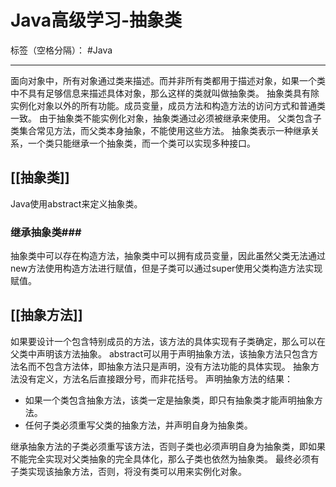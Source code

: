 ﻿# Java高级学习-抽象类

标签（空格分隔）： #Java 

---

面向对象中，所有对象通过类来描述。而并非所有类都用于描述对象，如果一个类中不具有足够信息来描述具体对象，那么这样的类就叫做抽象类。
抽象类具有除实例化对象以外的所有功能。成员变量，成员方法和构造方法的访问方式和普通类一致。
由于抽象类不能实例化对象，抽象类通过必须被继承来使用。
父类包含子类集合常见方法，而父类本身抽象，不能使用这些方法。
抽象类表示一种继承关系，一个类只能继承一个抽象类，而一个类可以实现多种接口。

## [[抽象类]] ##
Java使用abstract来定义抽象类。
### 继承抽象类###
抽象类中可以存在构造方法，抽象类中可以拥有成员变量，因此虽然父类无法通过new方法使用构造方法进行赋值，但是子类可以通过super使用父类构造方法实现赋值。
## [[抽象方法]] ##
如果要设计一个包含特别成员的方法，该方法的具体实现有子类确定，那么可以在父类中声明该方法抽象。
abstract可以用于声明抽象方法，该抽象方法只包含方法名而不包含方法体，即抽象方法只是声明，没有方法功能的具体实现。
抽象方法没有定义，方法名后直接跟分号，而非花括号。
声明抽象方法的结果：

 - 如果一个类包含抽象方法，该类一定是抽象类，即只有抽象类才能声明抽象方法。
 - 任何子类必须重写父类的抽象方法，并声明自身为抽象类。
 
继承抽象方法的子类必须重写该方法，否则子类也必须声明自身为抽象类，即如果不能完全实现对父类抽象的完全具体化，那么子类也依然为抽象类。
最终必须有子类实现该抽象方法，否则，将没有类可以用来实例化对象。


